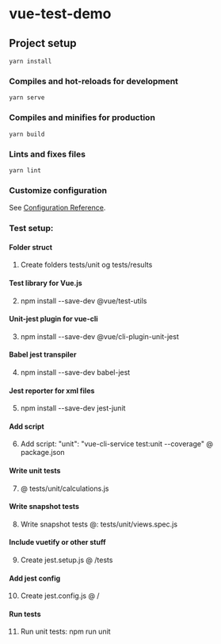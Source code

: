 # vue-test-demo

## Project setup
```
yarn install
```

### Compiles and hot-reloads for development
```
yarn serve
```

### Compiles and minifies for production
```
yarn build
```

### Lints and fixes files
```
yarn lint
```

### Customize configuration
See [Configuration Reference](https://cli.vuejs.org/config/).

### Test setup:

#### Folder struct
1. Create folders tests/unit og tests/results

#### Test library for Vue.js
2. npm install --save-dev @vue/test-utils

#### Unit-jest plugin for vue-cli
3. npm install --save-dev @vue/cli-plugin-unit-jest

#### Babel jest transpiler
4. npm install --save-dev babel-jest

#### Jest reporter for xml files
5. npm install --save-dev jest-junit

#### Add script
6. Add script: "unit": "vue-cli-service test:unit --coverage" @ package.json

#### Write unit tests
7. @ tests/unit/calculations.js

#### Write snapshot tests
8. Write snapshot tests @: tests/unit/views.spec.js

#### Include vuetify or other stuff
9. Create jest.setup.js @ /tests

#### Add jest config
10. Create jest.config.js @ /

#### Run tests
11. Run unit tests: npm run unit
